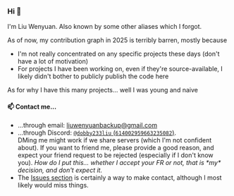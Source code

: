 ### Hi 👋

I'm Liu Wenyuan. Also known by some other aliases which I forgot.

As of now, my contribution graph in 2025 is terribly barren, mostly because
- I'm not really concentrated on any specific projects these days (don't have a lot of motivation)
- For projects I have been working on, even if they're source-available, I likely didn't bother to publicly publish the code here

As for why I have this many projects... well I was young and naive

#### 📫 Contact me...
- ...through email: liuwenyuanbackup@gmail.com
- ...through Discord: [`@dobby233liu` (`614002959663235082`)](https://discord.com/users/614002959663235082). \
  DMing me might work if we share servers (which I'm not confident about).
  If you want to friend me, please provide a good reason, and expect your friend request to be rejected (especially if I don't know you).
  *How do I put this... whether I accept your FR or not, that is \*my\* decision, and don't expect it.*
- The [Issues section](https://github.com/Dobby233Liu/Dobby233Liu/issues) is certainly a way to make contact, although I most likely would miss things.
